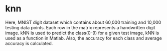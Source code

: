 # knn
Here, MNIST digit dataset which contains about 60,000 training and 10,000 testing data points. Each row in the matrix represents a handwritten digit image. kNN is used to predict the class(0-9) for a given test image, kNN is used as a function in Matlab. Also, the accuracy for each class and average accuracy is calculated.
